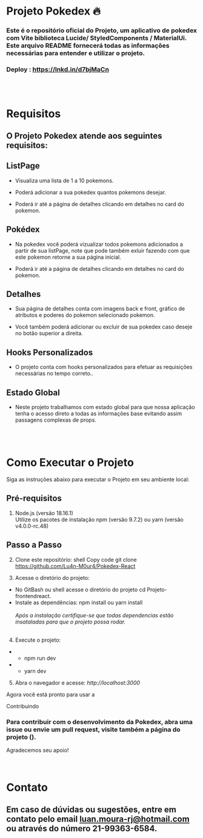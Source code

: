 <h1>Projeto Pokedex 🔥</h1> 

### Este é o repositório oficial do Projeto, um aplicativo de pokedex com Vite biblioteca Lucide/ StyledComponents / MaterialUi. Este arquivo README fornecerá todas as informações necessárias para entender e utilizar o projeto.
### Deploy : https://lnkd.in/d7bjMaCn
<br><br>

# Requisitos
## O Projeto Pokedex atende aos seguintes requisitos:

 
## ListPage 
+ Visualiza uma lista de 1 a 10 pokemons.

+ Poderá adicionar a sua pokedex quantos pokemons desejar.

+ Poderá ir até a página de detalhes clicando em detalhes no card do pokemon.

## Pokédex 

+ Na pokedex você poderá vizualizar todos pokemons adicionados a partir de sua listPage, note que pode também exluir fazendo com que este pokemon retorne a sua página inicial.

+ Poderá ir até a página de detalhes clicando em detalhes no card do pokemon.

## Detalhes

+ Sua página de detalhes conta com imagens back e front, gráfico de atributos e poderes do pokemon selecionado pokemon.

+ Você também poderá adicionar ou excluir de sua pokedex caso deseje no botão superior a direita.


## Hooks Personalizados
+ O projeto conta com hooks personalizados para efetuar as requisições necessárias no tempo correto..

## Estado Global
+ Neste projeto trabalhamos com estado global para que nossa aplicação tenha o acesso direto a todas as informações base evitando assim passagens complexas de props.

<br><br>


# Como Executar o Projeto


Siga as instruções abaixo para executar o Projeto  em seu ambiente local:

## Pré-requisitos
1. Node.js (versão 18.16.1)<br>
Utilize os pacotes de instalação npm (versão 9.7.2) ou yarn (versão v4.0.0-rc.48)

## Passo a Passo

2. Clone este repositório:
shell
Copy code
git clone https://github.com/Lu4n-M0ur4/Pokedex-React

3. Acesse o diretório do projeto:<br>
+ No GitBash ou shell
acesse o diretório do projeto
cd Projeto-frontendreact.
+ Instale as dependências: npm install ou yarn install <br><br>*Após a instalação certifique-se que todas dependencias estão insataladas para que o projeto possa rodar.*<br><br>
4. Execute o projeto:
+ + npm run dev

+ + yarn dev
5. Abra o navegador e acesse: *http://localhost:3000*

Agora você está pronto para usar a

Contribuindo
### Para contribuir com o desenvolvimento da Pokedex, abra uma issue ou envie um pull request, visite também a página do projeto  ().
 Agradecemos seu apoio!
<br><br><br>
# Contato
## Em caso de dúvidas ou sugestões, entre em contato pelo email luan.moura-rj@hotmail.com ou através do número 21-99363-6584.

